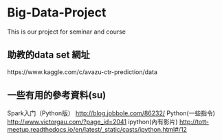 # Big-Data-Project
This is our project for seminar and course
## 助教的data set 網址
<p> https://www.kaggle.com/c/avazu-ctr-prediction/data </p> 

## 一些有用的參考資料(su)
Spark入门（Python版）
http://blog.jobbole.com/86232/
Python(一些指令)
http://www.victorgau.com/?page_id=2041
ipython(內有影片)
http://tott-meetup.readthedocs.io/en/latest/_static/casts/ipython.html#/12
